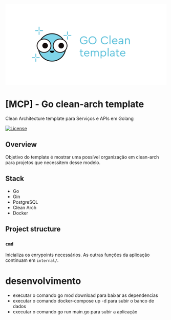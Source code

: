 ![Go Clean Template](docs/img/logo.svg)

# [MCP] - Go clean-arch template

Clean Architecture template para Serviços e APIs em Golang

[![License](https://img.shields.io/github/license/evrone/go-clean-template.svg)](https://github.com/evrone/go-clean-template/blob/master/LICENSE)


## Overview

Objetivo do template é mostrar uma possível organização em clean-arch para projetos que necessitem desse modelo. 

## Stack

- Go 
- Gin
- PostgreSQL
- Clean Arch
- Docker

## Project structure

### `cmd`
Inicializa os enrypoints necessários. As outras funções da aplicação continuam em `internal/`.


# desenvolvimento 
- executar o comando go mod download para baixar as dependencias
- executar o comando docker-compose up -d para subir o banco de dados
- executar o comando go run main.go para subir a aplicação
